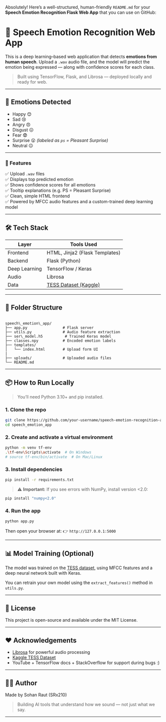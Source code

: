 Absolutely! Here’s a well-structured, human-friendly `README.md` for your **Speech Emotion Recognition Flask Web App** that you can use on GitHub:

# 🎤 Speech Emotion Recognition Web App

This is a deep learning–based web application that detects **emotions from human speech**. Upload a `.wav` audio file, and the model will predict the emotion being expressed — along with confidence scores for each class.

> Built using TensorFlow, Flask, and Librosa — deployed locally and ready for web.

---

## 🧠 Emotions Detected

- Happy 😊  
- Sad 😢  
- Angry 😠  
- Disgust 😖  
- Fear 😨  
- Surprise 😮 *(labeled as `ps` = Pleasant Surprise)*  
- Neutral 😐  

---

### 🚀 Features

✅ Upload `.wav` files  
✅ Displays top predicted emotion  
✅ Shows confidence scores for all emotions  
✅ Tooltip explanations (e.g. PS = Pleasant Surprise)  
✅ Clean, simple HTML frontend  
✅ Powered by MFCC audio features and a custom-trained deep learning model

---

## 🛠️ Tech Stack

| Layer         | Tools Used                        |
|---------------|------------------------------------|
| Frontend      | HTML, Jinja2 (Flask Templates)     |
| Backend       | Flask (Python)                     |
| Deep Learning | TensorFlow / Keras                 |
| Audio         | Librosa                            |
| Data          | [TESS Dataset (Kaggle)](https://www.kaggle.com/datasets/ejlok1/toronto-emotional-speech-set-tess) |

---

## 📁 Folder Structure

```

speech\_emotion\_app/
├── app.py                # Flask server
├── utils.py              # Audio feature extraction
├── ser\_model.h5          # Trained Keras model
├── classes.npy           # Encoded emotion labels
├── templates/
│   └── index.html        # Upload form UI
|  
├── uploads/              # Uploaded audio files
└── README.md

````

---

## 📦 How to Run Locally

> You’ll need Python 3.10+ and pip installed.

### 1. Clone the repo
```bash
git clone https://github.com/your-username/speech-emotion-recognition-app.git
cd speech_emotion_app
````

### 2. Create and activate a virtual environment

```bash
python -m venv tf-env
.\tf-env\Scripts\activate  # On Windows
# source tf-env/bin/activate  # On Mac/Linux
```

### 3. Install dependencies

```bash
pip install -r requirements.txt
```

> ⚠️ **Important:** If you see errors with NumPy, install version <2.0:

```bash
pip install "numpy<2.0"
```

### 4. Run the app

```bash
python app.py
```

Then open your browser at:
👉 `http://127.0.0.1:5000`

---

## 📊 Model Training (Optional)

The model was trained on the [TESS dataset](https://www.kaggle.com/datasets/ejlok1/toronto-emotional-speech-set-tess), using MFCC features and a deep neural network built with Keras.

You can retrain your own model using the `extract_features()` method in `utils.py`.

---

## 📜 License

This project is open-source and available under the MIT License.

---

## ❤️ Acknowledgements

* [Librosa](https://librosa.org/) for powerful audio processing
* [Kaggle TESS Dataset](https://www.kaggle.com/datasets/ejlok1/toronto-emotional-speech-set-tess)
* YouTube + TensorFlow docs + StackOverflow for support during bugs :)

---

## 🙋‍♂️ Author

Made by Sohan Raut (SRx210)

> Building AI tools that understand how we sound — not just what we say.

---
